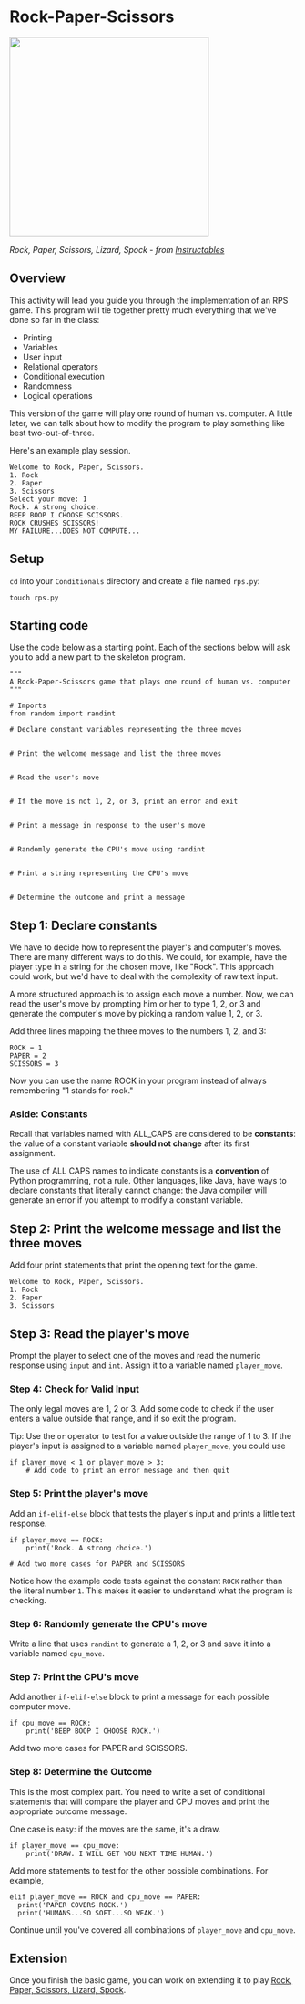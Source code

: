 # Rock-Paper-Scissors

<img src="https://content.instructables.com/FIU/AIWE/I7Q0TCUT/FIUAIWEI7Q0TCUT.jpg?auto=webp&fit=bounds&frame=1" width="350px" />

*Rock, Paper, Scissors, Lizard, Spock - from [Instructables](https://www.instructables.com/How-to-Play-Rock-Paper-Scissors-Lizard-Spock/)*



## Overview
This activity will lead you guide you through the implementation of an RPS game. This program will tie together pretty much everything that we've done so far in the class:

- Printing
- Variables
- User input
- Relational operators
- Conditional execution
- Randomness
- Logical operations

This version of the game will play one round of human vs. computer. A little later, we can talk about how to modify the program to play something like best two-out-of-three.

Here's an example play session.

```
Welcome to Rock, Paper, Scissors.
1. Rock
2. Paper
3. Scissors
Select your move: 1
Rock. A strong choice.
BEEP BOOP I CHOOSE SCISSORS.
ROCK CRUSHES SCISSORS!
MY FAILURE...DOES NOT COMPUTE...
```

## Setup

`cd` into your `Conditionals` directory and create a file named `rps.py`:
```
touch rps.py
```

## Starting code

Use the code below as a starting point. Each of the sections below will ask you to add a new part to the skeleton program.

```
"""
A Rock-Paper-Scissors game that plays one round of human vs. computer
"""

# Imports
from random import randint

# Declare constant variables representing the three moves


# Print the welcome message and list the three moves


# Read the user's move


# If the move is not 1, 2, or 3, print an error and exit


# Print a message in response to the user's move


# Randomly generate the CPU's move using randint


# Print a string representing the CPU's move


# Determine the outcome and print a message

```

## Step 1: Declare constants
We have to decide how to represent the player's and computer's moves. There are many different ways to do this. We could, for example, 
have the player type in a string for the chosen move, like "Rock". This approach could work, but we'd have to deal with the complexity 
of raw text input.

A more structured approach is to assign each move a number. Now, we can read the user's move by prompting him or her to type 1, 2, or 3 and generate the computer's move by picking a random value 1, 2, or 3.

Add three lines mapping the three moves to the numbers 1, 2, and 3:

```
ROCK = 1
PAPER = 2
SCISSORS = 3
```

Now you can use the name ROCK in your program instead of always remembering "1 stands for rock."

### Aside: Constants

Recall that variables named with ALL_CAPS are considered to be **constants**: the value of a constant variable **should not change** after its first assignment.

The use of ALL CAPS names to indicate constants is a **convention** of Python programming, not a rule. Other languages, like Java, have ways to declare constants that literally cannot change: the Java compiler will generate an error if you attempt to modify a constant variable.


## Step 2: Print the welcome message and list the three moves
Add four print statements that print the opening text for the game.

```
Welcome to Rock, Paper, Scissors.
1. Rock
2. Paper
3. Scissors
```


## Step 3: Read the player's move
Prompt the player to select one of the moves and read the numeric response using `input` and `int`. Assign it to a variable named `player_move`.


### Step 4: Check for Valid Input
The only legal moves are 1, 2 or 3. Add some code to check if the user enters a value outside that range, and if so exit the program.

Tip: Use the `or` operator to test for a value outside the range of 1 to 3. If the player's input is assigned to a variable named `player_move`, you could use
```
if player_move < 1 or player_move > 3:
    # Add code to print an error message and then quit
```


### Step 5: Print the player's move
Add an `if-elif-else` block that tests the player's input and prints a little text response.
```
if player_move == ROCK:
    print('Rock. A strong choice.')

# Add two more cases for PAPER and SCISSORS
```
Notice how the example code tests against the constant `ROCK` rather than the literal number `1`. This makes it easier to understand what the program is checking.

### Step 6: Randomly generate the CPU's move
Write a line that uses `randint` to generate a 1, 2, or 3 and save it into a variable named `cpu_move`.


### Step 7: Print the CPU's move
Add another `if-elif-else` block to print a message for each possible computer move.
```
if cpu_move == ROCK:
    print('BEEP BOOP I CHOOSE ROCK.')
```
Add two more cases for PAPER and SCISSORS.

### Step 8: Determine the Outcome
This is the most complex part. You need to write a set of conditional statements that will compare the player and CPU moves and print the appropriate outcome message.

One case is easy: if the moves are the same, it's a draw.
```
if player_move == cpu_move:
    print('DRAW. I WILL GET YOU NEXT TIME HUMAN.')
```
Add more statements to test for the other possible combinations. For example,
```
elif player_move == ROCK and cpu_move == PAPER:
  print('PAPER COVERS ROCK.')
  print('HUMANS...SO SOFT...SO WEAK.')
```
Continue until you've covered all combinations of `player_move` and `cpu_move`.


## Extension

Once you finish the basic game, you can work on extending it to play [Rock, Paper, Scissors, Lizard, Spock](https://bigbangtheory.fandom.com/wiki/Rock,_Paper,_Scissors,_Lizard,_Spock).
